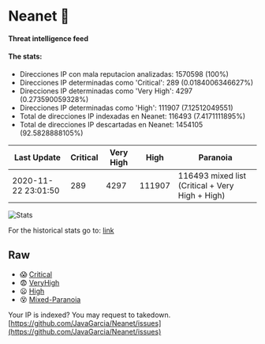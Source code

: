 # Neanet :hocho:
#### Threat intelligence feed
#### The stats:

- Direcciones IP con mala reputacion analizadas: 1570598 (100%)
- Direcciones IP determinadas como 'Critical':  289 (0.0184006346627%)
- Direcciones IP determinadas como 'Very High':  4297 (0.273590059328%)
- Direcciones IP determinadas como 'High':  111907 (7.12512049551)
- Total de direcciones IP indexadas en Neanet:  116493 (7.4171111895%)
- Total de direcciones IP descartadas en Neanet:  1454105 (92.5828888105%)

| Last Update | Critical | Very High | High | Paranoia |
| --- | --- | --- | --- | --- |
| 2020-11-22 23:01:50 | 289 | 4297 | 111907 | 116493 mixed list (Critical + Very High + High)|

![Stats](https://docs.google.com/spreadsheets/d/e/2PACX-1vSnaNMIXVabIpDJjufMlzH7poXnshF3mgd8Is1g9ytUEzVsP5my4Trn8f-xkoLLQ38xpL3HtmUexLo6/pubchart?oid=501124687&format=image)

For the historical stats go to: [link](/stats.csv)
## Raw
- :scream: [Critical](https://raw.githubusercontent.com/JavaGarcia/Neanet/master/blacklists/neanet_critical.txt)
- :fearful: [VeryHigh](https://raw.githubusercontent.com/JavaGarcia/Neanet/master/blacklists/neanet_veryHigh.txtt)
- :frowning: [High](https://raw.githubusercontent.com/JavaGarcia/Neanet/master/blacklists/neanet_high.txt)
- :dizzy_face: [Mixed-Paranoia](https://raw.githubusercontent.com/JavaGarcia/Neanet/master/blacklists/neanet_all.txt)


Your IP is indexed? You may request to takedown. [https://github.com/JavaGarcia/Neanet/issues](https://github.com/JavaGarcia/Neanet/issues)































































































































































































































































































































































































































































































































































































































































































































































































































































































































































































































































































































































































































































































































































































































































































































































































































































































































































































































































































































































































































































































































































































































































































































































































































